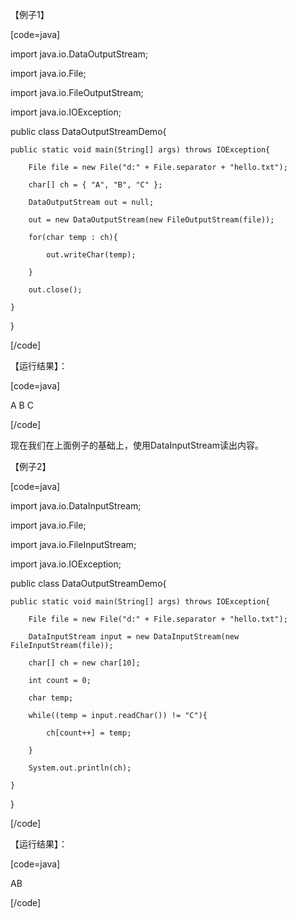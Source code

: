 【例子1】
[code=java]
import java.io.DataOutputStream;
import java.io.File;
import java.io.FileOutputStream;
import java.io.IOException;
 
public class DataOutputStreamDemo{
    public static void main(String[] args) throws IOException{
        File file = new File("d:" + File.separator + "hello.txt");
        char[] ch = { "A", "B", "C" };
        DataOutputStream out = null;
        out = new DataOutputStream(new FileOutputStream(file));
        for(char temp : ch){
            out.writeChar(temp);
        }
        out.close();
    }
}
[/code]
【运行结果】：
[code=java]
A B C
[/code]
现在我们在上面例子的基础上，使用DataInputStream读出内容。
【例子2】
[code=java]
import java.io.DataInputStream;
import java.io.File;
import java.io.FileInputStream;
import java.io.IOException;
 
public class DataOutputStreamDemo{
    public static void main(String[] args) throws IOException{
        File file = new File("d:" + File.separator + "hello.txt");
        DataInputStream input = new DataInputStream(new FileInputStream(file));
        char[] ch = new char[10];
        int count = 0;
        char temp;
        while((temp = input.readChar()) != "C"){
            ch[count++] = temp;
        }
        System.out.println(ch);
    }
}
[/code]
【运行结果】：
[code=java]
AB
[/code]
